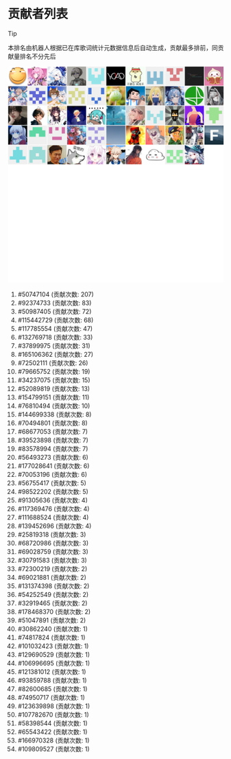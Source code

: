 # 贡献者列表

> [!TIP]
> 本排名由机器人根据已在库歌词统计元数据信息后自动生成，贡献最多排前，同贡献量排名不分先后

![贡献者头像画廊](./CONTRIBUTORS.svg)

1. #50747104 (贡献次数: 207)
2. #92374733 (贡献次数: 83)
3. #50987405 (贡献次数: 72)
4. #115442729 (贡献次数: 68)
5. #117785554 (贡献次数: 47)
6. #132769718 (贡献次数: 33)
7. #37899975 (贡献次数: 31)
8. #165106362 (贡献次数: 27)
9. #72502111 (贡献次数: 26)
10. #79665752 (贡献次数: 19)
11. #34237075 (贡献次数: 15)
12. #52089819 (贡献次数: 13)
13. #154799151 (贡献次数: 11)
14. #76810494 (贡献次数: 10)
15. #144699338 (贡献次数: 8)
16. #70494801 (贡献次数: 8)
17. #68677053 (贡献次数: 7)
18. #39523898 (贡献次数: 7)
19. #83578994 (贡献次数: 7)
20. #56493273 (贡献次数: 6)
21. #177028641 (贡献次数: 6)
22. #70053196 (贡献次数: 6)
23. #56755417 (贡献次数: 5)
24. #98522202 (贡献次数: 5)
25. #91305636 (贡献次数: 4)
26. #117369476 (贡献次数: 4)
27. #111688524 (贡献次数: 4)
28. #139452696 (贡献次数: 4)
29. #25819318 (贡献次数: 3)
30. #68720986 (贡献次数: 3)
31. #69028759 (贡献次数: 3)
32. #30791583 (贡献次数: 3)
33. #72300219 (贡献次数: 2)
34. #69021881 (贡献次数: 2)
35. #131374398 (贡献次数: 2)
36. #54252549 (贡献次数: 2)
37. #32919465 (贡献次数: 2)
38. #178468370 (贡献次数: 2)
39. #51047891 (贡献次数: 2)
40. #30862240 (贡献次数: 1)
41. #74817824 (贡献次数: 1)
42. #101032423 (贡献次数: 1)
43. #129690529 (贡献次数: 1)
44. #106996695 (贡献次数: 1)
45. #121381012 (贡献次数: 1)
46. #93859788 (贡献次数: 1)
47. #82600685 (贡献次数: 1)
48. #74950717 (贡献次数: 1)
49. #123639898 (贡献次数: 1)
50. #107782670 (贡献次数: 1)
51. #58398544 (贡献次数: 1)
52. #65543422 (贡献次数: 1)
53. #166970328 (贡献次数: 1)
54. #109809527 (贡献次数: 1)
